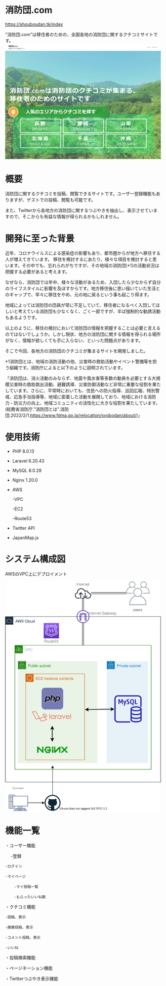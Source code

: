 # 消防団.com
 https://shouboudan.tk/index
 
"消防団.com"は移住者のための、全国各地の消防団に関するクチコミサイトです。
 ![消防団.com](screencapture-shouboudan-tk-index-2022-02-05-19_37_36.png)
 
# 概要
消防団に関するクチコミを投稿、閲覧できるサイトです。ユーザー登録機能もありますが、ゲストでの投稿、閲覧も可能です。

また、Twitterから各地方の消防団に関するつぶやきを抽出し、表示させていますので、そこからも有益な情報が得られるかもしれません。

 
# 開発に至った背景
近年、コロナウイルスによる感染症の影響もあり、都市圏からが地方へ移住する人が増えてきています。
移住を検討するにあたり、様々な項目を検討すると思います。その中でも、忘れられがちですが、その地域の消防団[*1]の活動状況は把握する必要があると考えます。

なぜなら、消防団では年中、様々な活動があるため、入団したら少なからず自分のライフスタイルに影響を及ぼすからです。地方移住後に思い描いていた生活とのギャップで、早々に移住をやめ、元の地に戻るという事も起こり得ます。

地域によっては消防団の団員が常に不足していて、移住者になるべく入団してほしいと考えている消防団も少なくなく、ごく一部ですが、半ば強制的な勧誘活動もあるようです。

以上のように、移住の検討において消防団の情報を把握することは必要と言えるのではないでしょうか。しかし現状、地方の消防団に関する情報を得られる場所がなく、情報が欲しくても手に入らない、といった問題点があります。

そこで今回、各地方の消防団のクチコミが集まるサイトを開発しました。


*1消防団とは、地域の消防活動の他、災害時の救助活動やイベント警備等を担う組織です。消防庁によると以下のように説明されています。

「消防団は、消火活動のみならず、地震や風水害等多数の動員を必要とする大規模災害時の救助救出活動、避難誘導、災害防御活動など非常に重要な役割を果たしています。さらに、平常時においても、住民への防火指導、巡回広報、特別警戒、応急手当指導等、地域に密着した活動を展開しており、地域における消防力・防災力の向上、地域コミュニティの活性化に大きな役割を果たしています。(総務省消防庁."消防団とは".消防団.2022/2/1.https://www.fdma.go.jp/relocation/syobodan/about/)」

 
# 使用技術
 
* PHP 8.0.13
* Laravel 6.20.43
* MySQL 8.0.28
* Nginx 1.20.0
* AWS

    -VPC

    -EC2
    
    -Route53
* Twitter API
* JapanMap.js
 
 
# システム構成図

AWSのVPC上にデプロイメント

 ![システム構成図](システム構成図.svg)
 

# 機能一覧
・ユーザー機能

　  -登録

    -ログイン

    -マイページ

        -マイ投稿一覧

        -もらったいいね数

・クチコミ機能

    -投稿、表示

    -画像投稿、表示

    -コメント投稿、表示

    -いいね

・投稿検索機能

・ページネーション機能

・Twitterつぶやき表示機能
    
